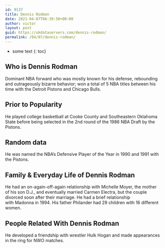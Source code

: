 ```yaml
---
id: 9137
title: Dennis Rodman
date: 2021-04-07T06:39:50+00:00
author: victor
layout: post
guid: https://ukdataservers.com/dennis-rodman/
permalink: /04/07/dennis-rodman/
---
```


* some text
{: toc}


## Who is Dennis Rodman



Dominant NBA forward who was mostly known for his defense, rebounding and outrageously bizarre behavior; won a total of 5 NBA titles between his time with the Detroit Pistons and Chicago Bulls.

                
                
                
## Prior to Popularity



He played college basketball at Cooke County and Southeastern Oklahoma State before being selected in the 2nd round of the 1986 NBA Draft by the Pistons.

                
                
                
## Random data



He was named the NBA&#8217;s Defensive Player of the Year in 1990 and 1991 with the Pistons.

                
                
                
## Family & Everyday Life of Dennis Rodman



He had an on-again-off-again relationship with Michelle Moyer, the mother of his son D.J., and eventually married Carmen Electra, but the couple divorced soon after their marriage. He had a brief relationship with Madonna in 1994. His father Philander had 29 children with 16 different women.

                
                
                
## People Related With Dennis Rodman



He developed a friendship with wrestler Hulk Hogan and made appearances in the ring for NWO matches.

                
              
            
          
          
          